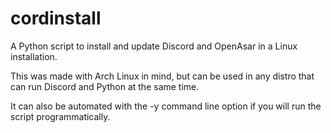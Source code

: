 # cordinstall
A Python script to install and update Discord and OpenAsar in a Linux installation.

This was made with Arch Linux in mind, but can be used in any distro that can run Discord and Python at the same time.

It can also be automated with the -y command line option if you will run the script programmatically.
